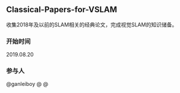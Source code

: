 ## Classical-Papers-for-VSLAM
收集2018年及以前的SLAM相关的经典论文，完成视觉SLAM的知识储备。

### 开始时间
2019.08.20

### 参与人
@ganleiboy
@
@

